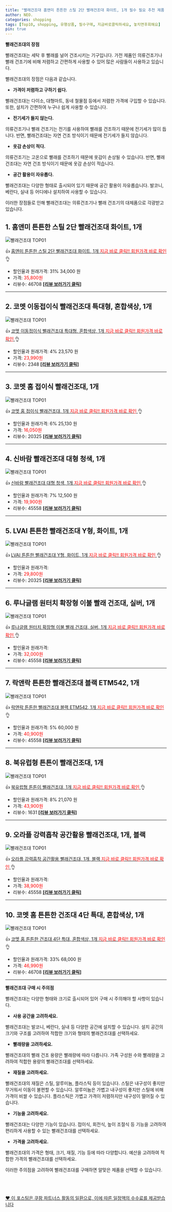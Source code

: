 ```yaml
---
title: "빨래건조대 홈앤미 튼튼한 스틸 2단 빨래건조대 화이트, 1개 필수 필요 추천 제품 비교 최저 가격 비교 장점 구매가이드"
author: NEO.
categories: shopping
tags: [Top10, shopping, 유행상품, 필수구매, 지금바로클릭하세요, 놓치면후회해요]
pin: true
---
```

**빨래건조대의 장점**

빨래건조대는 세탁 후 빨래를 널어 건조시키는 기구입니다. 가전 제품인 의류건조기나 빨래 건조기에 비해 저렴하고 간편하게 사용할 수 있어 많은 사람들이 사용하고 있습니다.

빨래건조대의 장점은 다음과 같습니다.

* **가격이 저렴하고 구하기 쉽다.**

빨래건조대는 다이소, 대형마트, 동네 철물점 등에서 저렴한 가격에 구입할 수 있습니다. 또한, 설치가 간편하여 누구나 쉽게 사용할 수 있습니다.

* **전기세가 들지 않는다.**

의류건조기나 빨래 건조기는 전기를 사용하여 빨래를 건조하기 때문에 전기세가 많이 듭니다. 반면, 빨래건조대는 자연 건조 방식이기 때문에 전기세가 들지 않습니다.

* **옷감 손상이 적다.**

의류건조기는 고온으로 빨래를 건조하기 때문에 옷감이 손상될 수 있습니다. 반면, 빨래건조대는 자연 건조 방식이기 때문에 옷감 손상이 적습니다.

* **공간 활용이 자유롭다.**

빨래건조대는 다양한 형태로 출시되어 있기 때문에 공간 활용이 자유롭습니다. 발코니, 베란다, 실내 등 어디에나 설치하여 사용할 수 있습니다.

이러한 장점들로 인해 빨래건조대는 의류건조기나 빨래 건조기의 대체품으로 각광받고 있습니다.

   

## 1. 홈앤미 튼튼한 스틸 2단 빨래건조대 화이트, 1개

![빨래건조대 TOP01](https://thumbnail6.coupangcdn.com/thumbnails/remote/490x490ex/image/retail/images/2019/10/02/15/2/b2427620-55ce-4bfb-a5dd-e84b1a83385e.jpg)


👍 [홈앤미 튼튼한 스틸 2단 빨래건조대 화이트, 1개 <font color=red> 지금 바로 클릭!! 회원가격 바로 확인 </font> ](https://link.coupang.com/re/AFFSDP?lptag=AF3617701&subid=GithubCoopas&pageKey=312961422&traceid=V0-153&itemId=988919158&vendorItemId=5413339872) 👌 


- 할인율과 원래가격: 31%  34,000   원
- 가격: <span style='color:red'>35,800원</span>
- 리뷰수: 46708  [**[리뷰 보러가기 클릭]**](https://link.coupang.com/re/AFFSDP?lptag=AF3617701&subid=GithubCoopas&pageKey=312961422&traceid=V0-153&itemId=988919158&vendorItemId=5413339872)

---


   

## 2. 코멧 이동접이식 빨래건조대 특대형, 혼합색상, 1개

![빨래건조대 TOP01](https://thumbnail6.coupangcdn.com/thumbnails/remote/490x490ex/image/retail/images/100727588212479-5674a7fe-e93a-46f9-b335-c33e08ed80c6.jpg)


👍 [코멧 이동접이식 빨래건조대 특대형, 혼합색상, 1개 <font color=red> 지금 바로 클릭!! 회원가격 바로 확인 </font> ](https://link.coupang.com/re/AFFSDP?lptag=AF3617701&subid=GithubCoopas&pageKey=4852504331&traceid=V0-153&itemId=6285244965&vendorItemId=73580812531) 👌 


- 할인율과 원래가격: 4%  23,570   원
- 가격: <span style='color:red'>23,990원</span>
- 리뷰수: 2348  [**[리뷰 보러가기 클릭]**](https://link.coupang.com/re/AFFSDP?lptag=AF3617701&subid=GithubCoopas&pageKey=4852504331&traceid=V0-153&itemId=6285244965&vendorItemId=73580812531)

---


   

## 3. 코멧 홈 접이식 빨래건조대, 1개

![빨래건조대 TOP01](https://thumbnail8.coupangcdn.com/thumbnails/remote/490x490ex/image/retail/images/8760119397442787-a110aabf-7cc1-470f-833b-9b00b73cd799.jpg)


👍 [코멧 홈 접이식 빨래건조대, 1개 <font color=red> 지금 바로 클릭!! 회원가격 바로 확인 </font> ](https://link.coupang.com/re/AFFSDP?lptag=AF3617701&subid=GithubCoopas&pageKey=7180955044&traceid=V0-153&itemId=18110930552&vendorItemId=85262569133) 👌 


- 할인율과 원래가격: 6%  25,130   원
- 가격: <span style='color:red'>16,050원</span>
- 리뷰수: 20325  [**[리뷰 보러가기 클릭]**](https://link.coupang.com/re/AFFSDP?lptag=AF3617701&subid=GithubCoopas&pageKey=7180955044&traceid=V0-153&itemId=18110930552&vendorItemId=85262569133)

---


   

## 4. 신바람 빨래건조대 대형 청색, 1개

![빨래건조대 TOP01](https://thumbnail9.coupangcdn.com/thumbnails/remote/490x490ex/image/retail/images/1666318680745587-50996df1-9f66-40fa-b647-cebd0a1f248f.jpg)


👍 [신바람 빨래건조대 대형 청색, 1개 <font color=red> 지금 바로 클릭!! 회원가격 바로 확인 </font> ](https://link.coupang.com/re/AFFSDP?lptag=AF3617701&subid=GithubCoopas&pageKey=6927343547&traceid=V0-153&itemId=8653141640&vendorItemId=75940344497) 👌 


- 할인율과 원래가격: 7%  12,500   원
- 가격: <span style='color:red'>19,900원</span>
- 리뷰수: 45558  [**[리뷰 보러가기 클릭]**](https://link.coupang.com/re/AFFSDP?lptag=AF3617701&subid=GithubCoopas&pageKey=6927343547&traceid=V0-153&itemId=8653141640&vendorItemId=75940344497)

---


   

## 5. LVAI 튼튼한 빨래건조대 Y형, 화이트, 1개

![빨래건조대 TOP01](https://thumbnail10.coupangcdn.com/thumbnails/remote/490x490ex/image/vendor_inventory/c5cd/827ca75a7d1ac19c921be2d7c7ef78a0ab08d2b0ee8476bccb9d0363e305.jpg)


👍 [LVAI 튼튼한 빨래건조대 Y형, 화이트, 1개 <font color=red> 지금 바로 클릭!! 회원가격 바로 확인 </font> ](https://link.coupang.com/re/AFFSDP?lptag=AF3617701&subid=GithubCoopas&pageKey=7550714722&traceid=V0-153&itemId=19870558921&vendorItemId=86965194075) 👌 


- 할인율과 원래가격: 
- 가격: <span style='color:red'>29,800원</span>
- 리뷰수: 20325  [**[리뷰 보러가기 클릭]**](https://link.coupang.com/re/AFFSDP?lptag=AF3617701&subid=GithubCoopas&pageKey=7550714722&traceid=V0-153&itemId=19870558921&vendorItemId=86965194075)

---


   

## 6. 루나글램 원터치 확장형 이불 빨래 건조대, 실버, 1개

![빨래건조대 TOP01](https://thumbnail10.coupangcdn.com/thumbnails/remote/490x490ex/image/vendor_inventory/1321/07e672d9e77f7c7d2bee67c8f102bd854ba2f223a2982acc9b3a7e36c903.jpg)


👍 [루나글램 원터치 확장형 이불 빨래 건조대, 실버, 1개 <font color=red> 지금 바로 클릭!! 회원가격 바로 확인 </font> ](https://link.coupang.com/re/AFFSDP?lptag=AF3617701&subid=GithubCoopas&pageKey=7126392927&traceid=V0-153&itemId=17855170776&vendorItemId=85054732880) 👌 


- 할인율과 원래가격: 
- 가격: <span style='color:red'>32,000원</span>
- 리뷰수: 45558  [**[리뷰 보러가기 클릭]**](https://link.coupang.com/re/AFFSDP?lptag=AF3617701&subid=GithubCoopas&pageKey=7126392927&traceid=V0-153&itemId=17855170776&vendorItemId=85054732880)

---


   

## 7. 락앤락 튼튼한 빨래건조대 블랙 ETM542, 1개

![빨래건조대 TOP01](https://thumbnail7.coupangcdn.com/thumbnails/remote/490x490ex/image/retail/images/2970580934619764-c13482fd-1c61-425d-8417-3b858d897613.jpg)


👍 [락앤락 튼튼한 빨래건조대 블랙 ETM542, 1개 <font color=red> 지금 바로 클릭!! 회원가격 바로 확인 </font> ](https://link.coupang.com/re/AFFSDP?lptag=AF3617701&subid=GithubCoopas&pageKey=5487084207&traceid=V0-153&itemId=8483389965&vendorItemId=75770913139) 👌 


- 할인율과 원래가격: 5%  60,000   원
- 가격: <span style='color:red'>40,900원</span>
- 리뷰수: 45558  [**[리뷰 보러가기 클릭]**](https://link.coupang.com/re/AFFSDP?lptag=AF3617701&subid=GithubCoopas&pageKey=5487084207&traceid=V0-153&itemId=8483389965&vendorItemId=75770913139)

---


   

## 8. 북유럽형 튼튼이 빨래건조대, 1개

![빨래건조대 TOP01](https://thumbnail9.coupangcdn.com/thumbnails/remote/490x490ex/image/retail/images/505141524980312-8edab373-f757-495c-90c2-33ded5cedfa3.jpg)


👍 [북유럽형 튼튼이 빨래건조대, 1개 <font color=red> 지금 바로 클릭!! 회원가격 바로 확인 </font> ](https://link.coupang.com/re/AFFSDP?lptag=AF3617701&subid=GithubCoopas&pageKey=369097&traceid=V0-153&itemId=936746&vendorItemId=3000858562) 👌 


- 할인율과 원래가격: 8%  21,070   원
- 가격: <span style='color:red'>43,900원</span>
- 리뷰수: 1631  [**[리뷰 보러가기 클릭]**](https://link.coupang.com/re/AFFSDP?lptag=AF3617701&subid=GithubCoopas&pageKey=369097&traceid=V0-153&itemId=936746&vendorItemId=3000858562)

---


   

## 9. 오라플 강력흡착 공간활용 빨래건조대, 1개, 블랙

![빨래건조대 TOP01](https://thumbnail10.coupangcdn.com/thumbnails/remote/490x490ex/image/vendor_inventory/a0e0/dd2509ee094826bc4c5524187bb462038bd234ed79a37311ef502a8e19ba.jpg)


👍 [오라플 강력흡착 공간활용 빨래건조대, 1개, 블랙 <font color=red> 지금 바로 클릭!! 회원가격 바로 확인 </font> ](https://link.coupang.com/re/AFFSDP?lptag=AF3617701&subid=GithubCoopas&pageKey=7692867356&traceid=V0-153&itemId=20576587462&vendorItemId=87651792836) 👌 


- 할인율과 원래가격: 
- 가격: <span style='color:red'>38,900원</span>
- 리뷰수: 45558  [**[리뷰 보러가기 클릭]**](https://link.coupang.com/re/AFFSDP?lptag=AF3617701&subid=GithubCoopas&pageKey=7692867356&traceid=V0-153&itemId=20576587462&vendorItemId=87651792836)

---


   

## 10. 코멧 홈 튼튼한 건조대 4단 특대, 혼합색상, 1개

![빨래건조대 TOP01](https://thumbnail10.coupangcdn.com/thumbnails/remote/490x490ex/image/retail/images/9048043202454917-f56d5303-d65e-4ce9-a6a4-0f750cf8dbb8.jpg)


👍 [코멧 홈 튼튼한 건조대 4단 특대, 혼합색상, 1개 <font color=red> 지금 바로 클릭!! 회원가격 바로 확인 </font> ](https://link.coupang.com/re/AFFSDP?lptag=AF3617701&subid=GithubCoopas&pageKey=6726829456&traceid=V0-153&itemId=15661172334&vendorItemId=82877072967) 👌 


- 할인율과 원래가격: 33%  68,000   원
- 가격: <span style='color:red'>46,990원</span>
- 리뷰수: 46708  [**[리뷰 보러가기 클릭]**](https://link.coupang.com/re/AFFSDP?lptag=AF3617701&subid=GithubCoopas&pageKey=6726829456&traceid=V0-153&itemId=15661172334&vendorItemId=82877072967)

---
**빨래건조대 구매 시 주의점**

빨래건조대는 다양한 형태와 크기로 출시되어 있어 구매 시 주의해야 할 사항이 있습니다.

* **사용 공간을 고려하세요.**

빨래건조대는 발코니, 베란다, 실내 등 다양한 공간에 설치할 수 있습니다. 설치 공간의 크기와 구조를 고려하여 적합한 크기와 형태의 빨래건조대를 선택하세요.

* **빨래량을 고려하세요.**

빨래건조대의 빨래 건조 용량은 빨래량에 따라 다릅니다. 가족 구성원 수와 빨래량을 고려하여 적합한 용량의 빨래건조대를 선택하세요.

* **재질을 고려하세요.**

빨래건조대의 재질은 스틸, 알루미늄, 플라스틱 등이 있습니다. 스틸은 내구성이 좋지만 무거워서 이동이 불편할 수 있습니다. 알루미늄은 가볍고 내구성이 좋지만 스틸에 비해 가격이 비쌀 수 있습니다. 플라스틱은 가볍고 가격이 저렴하지만 내구성이 떨어질 수 있습니다.

* **기능을 고려하세요.**

빨래건조대는 다양한 기능이 있습니다. 접이식, 회전식, 높이 조절식 등 기능을 고려하여 편리하게 사용할 수 있는 빨래건조대를 선택하세요.

* **가격을 고려하세요.**

빨래건조대의 가격은 형태, 크기, 재질, 기능 등에 따라 다양합니다. 예산을 고려하여 적합한 가격의 빨래건조대를 선택하세요.

이러한 주의점을 고려하여 빨래건조대를 구매하면 알맞은 제품을 선택할 수 있습니다.<br><br><br><br><br> [ ❤  이 포스팅은 쿠팡 파트너스 활동의 일환으로, 이에 따른 일정액의 수수료를 제공받습니다](https://link.coupang.com/a/bcEFyh)